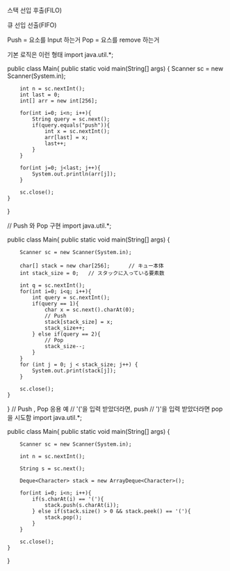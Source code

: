스택    선입 후출(FILO)

큐      선입 선출(FIFO)

Push = 요소를 Input 하는거
Pop = 요스를 remove 하는거

기본 로직은 이런 형태
import java.util.*;

public class Main{
    public static void main(String[] args) {
        Scanner sc = new Scanner(System.in);
        
        int n = sc.nextInt();
        int last = 0;
        int[] arr = new int[256];
        
        for(int i=0; i<n; i++){
            String query = sc.next();
            if(query.equals("push")){
                int x = sc.nextInt();
                arr[last] = x;
                last++;
            }
        }
        
        for(int j=0; j<last; j++){
            System.out.println(arr[j]);
        }
        
        sc.close();
    }
}

// Push 와 Pop 구현
import java.util.*;

public class Main{
    public static void main(String[] args) {

        Scanner sc = new Scanner(System.in);

        char[] stack = new char[256];      // キュー本体
        int stack_size = 0;   // スタックに入っている要素数

        int q = sc.nextInt();
        for(int i=0; i<q; i++){
            int query = sc.nextInt();
            if(query == 1){
                char x = sc.next().charAt(0);
                // Push
                stack[stack_size] = x;      
                stack_size++;
            } else if(query == 2){
                // Pop
                stack_size--;           
            }
        }
        for (int j = 0; j < stack_size; j++) {
            System.out.print(stack[j]);
        }

        sc.close();
    }
}
// Push , Pop 응용 예
// '('을 입력 받았더라면, push
// ')'을 입력 받았더라면 pop을 시도함
import java.util.*;

public class Main{
    public static void main(String[] args) {

        Scanner sc = new Scanner(System.in);
        
        int n = sc.nextInt();
        
        String s = sc.next();
        
        Deque<Character> stack = new ArrayDeque<Character>();
        
        for(int i=0; i<n; i++){
            if(s.charAt(i) == '('){
                stack.push(s.charAt(i));
            } else if(stack.size() > 0 && stack.peek() == '('){
                stack.pop();
            }
        }
        
        sc.close();
    }
}
